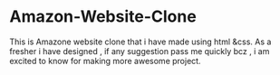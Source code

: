 # Amazon-Website-Clone
This is Amazone website clone that i have made using html &css.
As a fresher i have designed , if any suggestion pass me quickly  bcz , i am excited to know for  making more awesome project.

